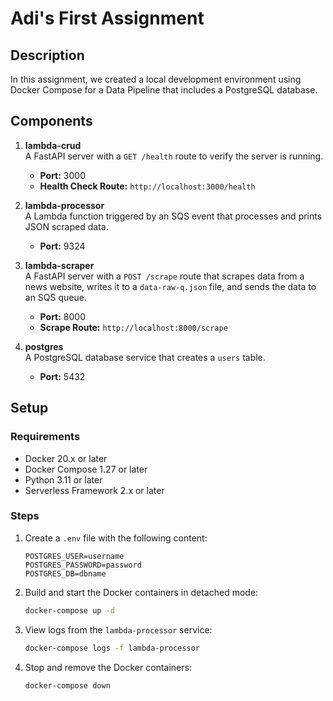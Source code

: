 # Adi's First Assignment

## Description

In this assignment, we created a local development environment using Docker Compose for a Data Pipeline that includes a PostgreSQL database.

## Components

1. **lambda-crud**  
    A FastAPI server with a `GET /health` route to verify the server is running.  
    - **Port:** 3000  
    - **Health Check Route:** `http://localhost:3000/health`

2. **lambda-processor**  
    A Lambda function triggered by an SQS event that processes and prints JSON scraped data.  
    - **Port:** 9324

3. **lambda-scraper**  
    A FastAPI server with a `POST /scrape` route that scrapes data from a news website, writes it to a `data-raw-q.json` file, and sends the data to an SQS queue.  
    - **Port:** 8000  
    - **Scrape Route:** `http://localhost:8000/scrape`

4. **postgres**  
    A PostgreSQL database service that creates a `users` table.  
    - **Port:** 5432

## Setup

### Requirements

- Docker 20.x or later
- Docker Compose 1.27 or later
- Python 3.11 or later
- Serverless Framework 2.x or later

### Steps

1. Create a `.env` file with the following content:
    ```env
    POSTGRES_USER=username
    POSTGRES_PASSWORD=password
    POSTGRES_DB=dbname
    ```

2. Build and start the Docker containers in detached mode:
    ```bash
    docker-compose up -d
    ```

3. View logs from the `lambda-processor` service:
    ```bash
    docker-compose logs -f lambda-processor
    ```

4. Stop and remove the Docker containers:
    ```bash
    docker-compose down
    ```

